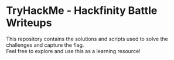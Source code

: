 # TryHackMe - Hackfinity Battle Writeups

This repository contains the solutions and scripts used to solve the challenges and capture the flag.  
Feel free to explore and use this as a learning resource!

